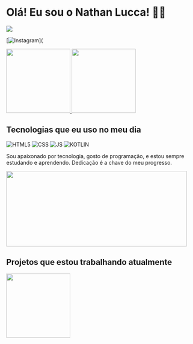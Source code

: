 ### <h1>Olá! Eu sou o Nathan Lucca! 🖐🏼</h1>

<div style="display: inline_block">
    <a href="https://www.instagram.com/heyluccaa" target="_blank">
    <img src="https://img.shields.io/badge/Instagram-E4405F?style=for-the-badge&logo=instagram&logoColor=white"/>
    </a>
</div>

[![Instagram]()](

<div style="display: inline_block">
    <a href="https://github.com/oluccaa" target="_blank">
    <img height="170em" src="https://github-readme-stats.vercel.app/api?username=oluccaa&theme=tokyonight&show_icons=true&hide_border=false&count_private=false"/>
    <img height="170em" src="https://github-readme-stats.vercel.app/api/top-langs/?username=oluccaa&theme=tokyonight&show_icons=true&hide_border=false&layout=compact"/>
    </a>
</div>

## Tecnologias que eu uso no meu dia

![HTML5](https://img.shields.io/badge/HTML5-E34F26?style=for-the-badge&logo=html5&logoColor=white)
![CSS](https://img.shields.io/badge/CSS-239120?&style=for-the-badge&logo=css3&logoColor=white)
![JS](https://img.shields.io/badge/JavaScript-F7DF1E?style=for-the-badge&logo=javascript&logoColor=black)
![KOTLIN](https://img.shields.io/badge/Kotlin-0095D5?&style=for-the-badge&logo=kotlin&logoColor=white)

Sou apaixonado por tecnologia, gosto de programação, e estou sempre estudando e aprendendo. Dedicação é a chave do meu progresso.

<div style="display: inline_block">
    <a href="https://github.com/oluccaa" target="_blank">
    <img height="200em" width="480em" src="https://github-readme-streak-stats.herokuapp.com/?user=oluccaa&theme=tokyonight&hide_border=false"/>
    </a>
</div>
        
## Projetos que estou trabalhando atualmente

<div style="display: inline_block">
    <a href="https://github.com/oluccaa/GastonApp" target="_blank">
    <img height="170em" src="https://github-readme-stats.vercel.app/api/pin/?username=oluccaa&repo=GastonApp&theme=tokyonight"/>
    </a>
</div>
